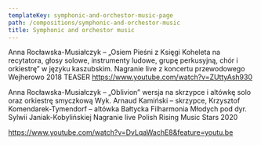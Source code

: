 ```yaml
---
templateKey: symphonic-and-orchestor-music-page
path: /compositions/symphonic-and-orchestor-music
title: Symphonic and orchestor music
---
```


Anna Rocławska-Musiałczyk –  „Osiem Pieśni z Księgi Koheleta na recytatora, głosy solowe, instrumenty ludowe, grupę perkusyjną, chór i orkiestrę”
w języku kaszubskim. Nagranie live z koncertu przewodowego Wejherowo 2018 TEASER
https://www.youtube.com/watch?v=ZUttyAsh930

Anna Rocławska-Musiałczyk – „Oblivion” wersja na skrzypce i altówkę solo oraz orkiestrę smyczkową
Wyk. Arnaud Kamiński – skrzypce, Krzysztof Komendarek-Tymendorf – altówka
Bałtycka Filharmonia Młodych pod dyr. Sylwii Janiak-Kobylińskiej
Nagranie live Polish Rising Music Stars 2020

https://www.youtube.com/watch?v=DvLqaWachE8&feature=youtu.be
